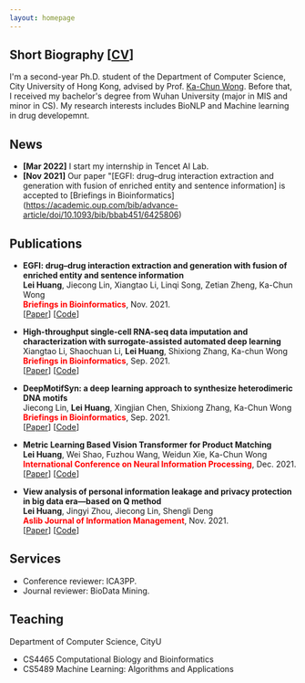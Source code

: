 ```yaml
---
layout: homepage
---
```


## Short Biography [<a href="" target="_blank">CV</a>]

I'm a second-year Ph.D. student of the Department of Computer Science, City University of Hong Kong, advised by Prof. [Ka-Chun Wong](http://www.cs.toronto.edu/~wkc/). Before that, I received my bachelor's degree from Wuhan University (major in MIS and minor in CS). My research interests includes BioNLP and Machine learning in drug developemnt.  

## News
- **[Mar 2022]** I start my internship in Tencet AI Lab.
- **[Nov 2021]** Our paper "[EGFI: drug–drug interaction extraction and generation with fusion of enriched entity and sentence information] is accepted to [Briefings in Bioinformatics] (https://academic.oup.com/bib/advance-article/doi/10.1093/bib/bbab451/6425806)

## Publications
- **EGFI: drug–drug interaction extraction and generation with fusion of enriched entity and sentence information**
  <br>
  **Lei Huang**, Jiecong Lin, Xiangtao Li, Linqi Song, Zetian Zheng, Ka-Chun Wong
  <br>
  <span style="color:red">**Briefings in Bioinformatics**</span>, Nov. 2021.
  <br>
  [[Paper](https://academic.oup.com/bib/advance-article/doi/10.1093/bib/bbab451/6425806)] [[Code]()]

  
- **High-throughput single-cell RNA-seq data imputation and characterization with surrogate-assisted automated deep learning**
  <br>
  Xiangtao Li, Shaochuan Li, **Lei Huang**, Shixiong Zhang, Ka-chun Wong
  <br>
  <span style="color:red">**Briefings in Bioinformatics**</span>, Sep. 2021.
  <br>
  [[Paper](https://academic.oup.com/bib/advance-article/doi/10.1093/bib/bbab368/6374131?searchresult=1)] [[Code](https://github.com/li-shaochuan/SEDIM)]
  
- **DeepMotifSyn: a deep learning approach to synthesize heterodimeric DNA motifs**
  <br>
  Jiecong Lin, **Lei Huang**, Xingjian Chen, Shixiong Zhang, Ka-Chun Wong
  <br>
  <span style="color:red">**Briefings in Bioinformatics**</span>, Sep. 2021.
  <br>
  [[Paper](https://academic.oup.com/bib/advance-article/doi/10.1093/bib/bbab334/6370301?searchresult=1)] [[Code](https://github.com/JasonLinjc/deepMotifSyn)]
  
- **Metric Learning Based Vision Transformer for Product Matching**
  <br>
  **Lei Huang**, Wei Shao, Fuzhou Wang, Weidun Xie, Ka-Chun Wong
  <br>
  <span style="color:red">**International Conference on Neural Information Processing**</span>, Dec. 2021.
  <br>
  [[Paper](https://link.springer.com/chapter/10.1007/978-3-030-92185-9_1)] [[Code]()]
  
- **View analysis of personal information leakage and privacy protection in big data era—based on Q method**
  <br>
  **Lei Huang**, Jingyi Zhou, Jiecong Lin, Shengli Deng
  <br>
  <span style="color:red">**Aslib Journal of Information Management**</span>, Nov. 2021.
  <br>
  [[Paper](https://www.emerald.com/insight/content/doi/10.1108/AJIM-05-2021-0144/full/html)] [[Code]()]
 
  
## Services

- Conference reviewer: ICA3PP.
- Journal reviewer: BioData Mining.

## Teaching
Department of Computer Science, CityU
- CS4465 Computational Biology and Bioinformatics
- CS5489 Machine Learning: Algorithms and Applications

